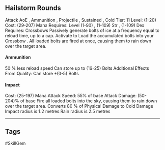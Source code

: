 ## Hailstorm Rounds
Attack
AoE , Ammunition , Projectile , Sustained , Cold
Tier: 11
Level: (1-20)
Cost: (29-207) Mana
Requires: Level (1-90) , (1-109) Str , (1-109) Dex
Requires: Crossbows
Passively generate bolts of ice at a frequency equal to reload time, up to a cap. Activate to Load the accumulated bolts into your Crossbow . All loaded bolts are fired at once, causing them to rain down over the target area.
#### Ammunition
50 % less reload speed
Can store up to (16-25) Bolts
Additional Effects From Quality:
Can store +(0-5) Bolts
#### Impact
Cost: (25-197) Mana
Attack Speed: 55% of base
Attack Damage: (50-204)% of base
Fire all loaded bolts into the sky, causing them to rain down over the target area.
Converts 80 % of Physical Damage to Cold Damage
Impact radius is 1.2 metres
Rain radius is 2.5 metres

---
## Tags
#SkillGem

